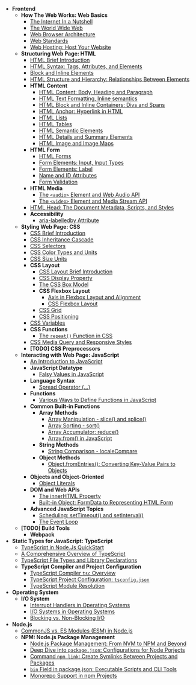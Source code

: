 <!-- TOC_START -->

- **Frontend**
  - **How The Web Works: Web Basics**
    - [The Internet In a Nutshell](docs/frontend/web-basics/the-internet-in-a-nut-shell.md)
    - [The World Wide Web](docs/frontend/web-basics/the-world-wide-web.md)
    - [Web Browser Architecture](docs/frontend/web-basics/web-browser-architecture.md)
    - [Web Standards](docs/frontend/web-basics/web-standards.md)
    - [Web Hosting: Host Your Website](docs/frontend/web-basics/web-hosting.md)
  - **Structuring Web Page: HTML**
    - [HTML Brief Introduction](docs/frontend/html/html-brief-intro.md)
    - [HTML Syntax: Tags, Attributes, and Elements](docs/frontend/html/html-syntax-tags-attributes-elements.md)
    - [Block and Inline Elements](docs/frontend/html/block-and-inline-elements.md)
    - [HTML Structure and Hierarchy: Relationships Between Elements](docs/frontend/html/html-relationships-between-elements.md)
    - **HTML Content**
      - [HTML Content: Body, Heading and Paragraph](docs/frontend/html/html-content/html-content-body-heading-paragraph.md)
      - [HTML Text Formatting, Inline semantics](docs/frontend/html/html-content/html-text-formatting-inline-semantics.md)
      - [HTML Block and Inline Containers: Divs and Spans](docs/frontend/html/html-content/html-block-and-inline-containers-divs-and-spans.md)
      - [HTML Anchor: Hyperlink in HTML](docs/frontend/html/html-content/html-links.md)
      - [HTML Lists](docs/frontend/html/html-content/html-lists.md)
      - [HTML Tables](docs/frontend/html/html-content/html-tables.md)
      - [HTML Semantic Elements](docs/frontend/html/html-content/html-semantic-elements.md)
      - [HTML Details and Summary Elements](docs/frontend/html/html-content/html-details-and-summary-elements.md)
      - [HTML Image and Image Maps](docs/frontend/html/html-content/html-image-maps.md)
    - **HTML Form**
      - [HTML Forms](docs/frontend/html/html-form/html-forms.md)
      - [Form Elements: Input, Input Types](docs/frontend/html/html-form/form-elements-input-and-input-types.md)
      - [Form Elements: Label](docs/frontend/html/html-form/form-elements-label.md)
      - [Name and ID Attributes](docs/frontend/html/html-form/name-and-id-attributes.md)
      - [Form Validation](docs/frontend/html/html-form/form-validation.md)
    - **HTML Media**
      - [The `<audio>` Element and Web Audio API](docs/frontend/html/html-media/audio-element-and-web-audio-api.md)
      - [The `<video>` Element and Media Stream API](docs/frontend/html/html-media/video-media-stream-api.md)
    - [HTML Head: The Document Metadata, Scripts, and Styles](docs/frontend/html/html-head-metadata-script-style.md)
    - **Accessibility**
      - [aria-labelledby Attribute](docs/frontend/html/accessibility/aria-labelledby-attribute.md)
  - **Styling Web Page: CSS**
    - [CSS Brief Introduction](docs/frontend/css/css-brief-introduction.md)
    - [CSS Inheritance Cascade](docs/frontend/css/css-inheritance-cascade.md)
    - [CSS Selectors](docs/frontend/css/css-selectors.md)
    - [CSS Color Types and Units](docs/frontend/css/css-color-types-and-units.md)
    - [CSS Size Units](docs/frontend/css/css-size-units.md)
    - **CSS Layout**
      - [CSS Layout Brief Introduction](docs/frontend/css/css-layout/css-layout-brief-introduction.md)
      - [CSS Display Property](docs/frontend/css/css-layout/css-display-property.md)
      - [The CSS Box Model](docs/frontend/css/css-layout/the-css-box-model.md)
      - **CSS Flexbox Layout**
        - [Axis in Flexbox Layout and Alignment](docs/frontend/css/css-layout/css-flexbox-layout/axis-in-flexbox-layout-and-alignment.md)
        - [CSS Flexbox Layout](docs/frontend/css/css-layout/css-flexbox-layout/css-flexbox-layout.md)
      - [CSS Grid](docs/frontend/css/css-layout/css-grid.md)
      - [CSS Positioning](docs/frontend/css/css-layout/css-positioning.md)
    - [CSS Variables](docs/frontend/css/css-variables.md)
    - **CSS Functions**
      - [The `repeat()` Function in CSS](docs/frontend/css/css-functions/repeat.md)
    - [CSS Media Query and Responsive Styles](docs/frontend/css/css-media-query.md)
    - **[TODO] CSS Preprocessors**
  - **Interacting with Web Page: JavaScript**
    - [An Introduction to JavaScript](docs/frontend/javascript/an-introduction-to-javascript.md)
    - **JavaScript Datatype**
      - [Falsy Values in JavaScript](docs/frontend/javascript/javascript-datatype/falsy-value-null-undefined.md)
    - **Language Syntax**
      - [Spread Operator (...)](docs/frontend/javascript/language-syntax/spread-operator.md)
    - **Functions**
      - [Various Ways to Define Functions in JavaScript](docs/frontend/javascript/functions/various-ways-to-define-functions.md)
    - **Common Built-in Functions**
      - **Array Methods**
        - [Array Manipulation - slice() and splice()](docs/frontend/javascript/built-in-functions/array-methods/array-method-slice-and-splice.md)
        - [Array Sorting - sort()](docs/frontend/javascript/built-in-functions/array-methods/array-method-sort.md)
        - [Array Accumulator: reduce()](docs/frontend/javascript/built-in-functions/array-methods/array-method-reduce.md)
        - [Array.from() in JavaScript](docs/frontend/javascript/built-in-functions/array-methods/array-from.md)
      - **String Methods**
        - [String Comparison - localeCompare](docs/frontend/javascript/built-in-functions/string-methods/string-comparision-localcompare.md)
      - **Object Methods**
        - [Object.fromEntries(): Converting Key-Value Pairs to Objects](docs/frontend/javascript/built-in-functions/object-methods/object-from-entries.md)
    - **Objects and Object-Oriented**
      - [Object Literals](docs/frontend/javascript/objects-and-object-oriented/object-literals.md)
    - **DOM and Web APIs**
      - [The innerHTML Property](docs/frontend/javascript/dom-and-web-apis/element-innerhtml-usage.md)
      - [Built-in Object: FormData to Representing HTML Form](docs/frontend/javascript/dom-and-web-apis/formData-built-in-object.md)
    - **Advanced JavaScript Topics**
      - [Scheduling: setTimeout() and setInterval()](docs/frontend/javascript/advanced-javascript-topics/scheduling-settimeout-setinterval.md)
      - [The Event Loop](docs/frontend/javascript/advanced-javascript-topics/the-event-loop.md)
  - **[TODO] Build Tools**
    - **Webpack**
- **Static Types for JavaScript: TypeScript**
  - [TypeScript in Node.Js QuickStart](docs/typescript/nodejs-typescript-quickstart.md)
  - [A Comprehensive Overview of TypeScript](docs/typescript/comprehensive-overview-of-typescript.md)
  - [TypeScript File Types and Library Declarations](docs/typescript/file-types-and-library-declarations.md)
  - **TypeScript Compiler and Project Configuration**
    - [TypeScript Compiler `tsc` Overview](docs/typescript/typescript-compiler-and-project-configuration/typescript-compiler-tsc-overview.md)
    - [TypeScript Project Configuration: `tsconfig.json` ](docs/typescript/typescript-compiler-and-project-configuration/typeScript-project-configuration.md)
    - [TypeScript Module Resolution](docs/typescript/typescript-compiler-and-project-configuration/typescript-module-resolution.md)
- **Operating System**
  - **I/O System**
    - [Interrupt Handlers in Operating Systems](docs/operating-system/io-system/interrupt-handlers-in-os.md)
    - [I/O Systems in Operating Systems](docs/operating-system/io-system/io-system-in-os.md)
    - [Blocking vs. Non-Blocking I/O](docs/operating-system/io-system/blocking-vs-non-blocking-io.md)
- **Node.js**
  - [CommonJS vs. ES Modules (ESM) in Node.js](docs/nodejs/commonjs-vs-esmodule.md)
  - **NPM: Node.js Package Management**
    - [Node.js Package Management: From NVM to NPM and Beyond](docs/nodejs/npm/nodejs-package-management.md)
    - [Deep Dive into `package.json`: Configurations for Node Porjects](docs/nodejs/npm/package-json-configurations.md)
    - [Command `npm link`: Create Symlinks Between Projects and Packages](docs/nodejs/npm/npm-link-symlinks.md)
    - [`bin` Field in package.json: Executable Scripts and CLI Tools](docs/nodejs/npm/bin-executable-scripts.md)
    - [Monorepo Support in npm Projects](docs/nodejs/npm/menorepo-support-in-npm.md)

<!-- TOC_END -->

<!--
  TODO
    OS: I/O System
    NodeJS
    Tailwind, React
    CS: Networking
    Next/Nuxt/Remix, React Native
-->